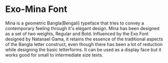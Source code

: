 Exo-Mina Font
===================
Mina is a geometric Bangla(Bengali) typeface that tries to convey a contemporary feeling through it's elegant design. Mina has been designed as a set of two weights, Regular and Bold.
Influenced by the Exo Font designed by Natanael Gama, it retains the essence of the traditional aspects of the Bangla letter construct, even though there has been a lot of reduction while designing the basic letterforms.
It can be used as a display face but it works good for small to intermediate size texts.
